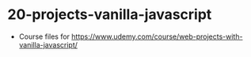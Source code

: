 # 20-projects-vanilla-javascript

* Course files for https://www.udemy.com/course/web-projects-with-vanilla-javascript/
